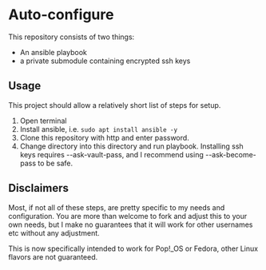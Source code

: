 # Auto-configure

This repository consists of two things:
- An ansible playbook
- a private submodule containing encrypted ssh keys

## Usage

This project should allow a relatively short list of steps for setup.

1. Open terminal
2. Install ansible, i.e. `sudo apt install ansible -y`
3. Clone this repository with http and enter password.
4. Change directory into this directory and run playbook.
  Installing ssh keys requires --ask-vault-pass, and I recommend using --ask-become-pass to be safe.

## Disclaimers

Most, if not all of these steps, are pretty specific to my needs and configuration. You are more than welcome to fork and adjust this to your own needs, but I make no guarantees that it will work for other usernames etc without any adjustment.

This is now specifically intended to work for Pop!_OS or Fedora, other Linux flavors are not guaranteed.

